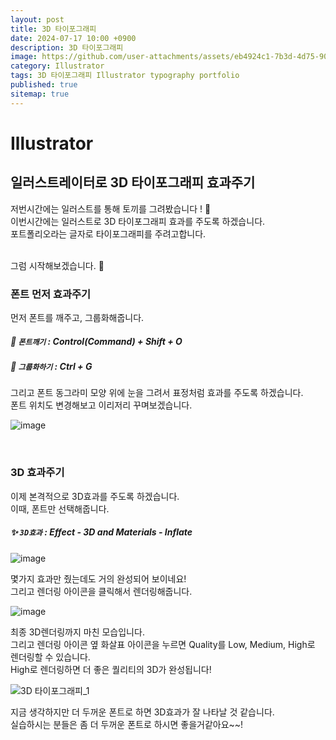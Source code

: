 ```yaml
---
layout: post
title: 3D 타이포그래피
date: 2024-07-17 10:00 +0900
description: 3D 타이포그래피
image: https://github.com/user-attachments/assets/eb4924c1-7b3d-4d75-90b8-2ca9545a8514
category: Illustrator
tags: 3D 타이포그래피 Illustrator typography portfolio
published: true
sitemap: true
---
```


# Illustrator

## 일러스트레이터로 3D 타이포그래피 효과주기

저번시간에는 일러스트를 통해 토끼를 그려봤습니다 ! 🐰 <br>
이번시간에는 일러스트로 3D 타이포그래피 효과를 주도록 하겠습니다. <br>
포트폴리오라는 글자로 타이포그래피를 주려고합니다. <br>

<br>
그럼 시작해보겠습니다. 🎉 <br>

### 폰트 먼저 효과주기

먼저 폰트를 깨주고, 그룹화해줍니다.

##### 💛 `폰트깨기` : Control(Command) + Shift + O

##### 💛 `그룹화하기` : Ctrl + G

그리고 폰트 동그라미 모양 위에 눈을 그려서 표정처럼 효과를 주도록 하겠습니다. <br>
폰트 위치도 변경해보고 이리저리 꾸며보겠습니다.

![image](https://github.com/user-attachments/assets/0a2bda67-5115-45b5-a292-a9bd11dd360c)

<br>

### 3D 효과주기

이제 본격적으로 3D효과를 주도록 하겠습니다. <br>
이때, 폰트만 선택해줍니다.

##### ✨ `3D효과` : Effect - 3D and Materials - Inflate

![image](https://github.com/user-attachments/assets/220c2b29-7110-405f-95f8-785693a13337)

몇가지 효과만 줬는데도 거의 완성되어 보이네요!<br>
그리고 렌더링 아이콘을 클릭해서 렌더링해줍니다.

![image](https://github.com/user-attachments/assets/ea1793ef-e634-40db-813e-d7ebb8f464c6)

최종 3D렌더링까지 마친 모습입니다. <br>
그리고 렌더링 아이콘 옆 화살표 아이콘을 누르면 Quality를 Low, Medium, High로 렌더링할 수 있습니다. <br>
High로 렌더링하면 더 좋은 퀄리티의 3D가 완성됩니다!

![3D 타이포그래피_1](https://github.com/user-attachments/assets/eb4924c1-7b3d-4d75-90b8-2ca9545a8514)

지금 생각하지만 더 두꺼운 폰트로 하면 3D효과가 잘 나타날 것 같습니다. <br>
실습하시는 분들은 좀 더 두꺼운 폰트로 하시면 좋을거같아요~~!

